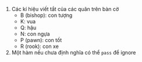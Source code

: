 1. Các kí hiệu viết tắt của các quân trên bàn cờ
    - B (bishop): con tượng
    - K: vua
    - Q: hậu
    - N: con ngựa
    - P (pawn): con tốt
    - R (rook): con xe
2. Một hàm nếu chưa định nghĩa có thể `pass` để ignore